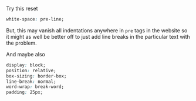 Try this reset

```css
white-space: pre-line;
```

But, this may vanish all indentations anywhere in `pre` tags in the website so it might as well be better off to just add line breaks in the particular text with the problem.

And maybe also

```css
display: block;
position: relative;
box-sizing: border-box;
line-break: normal;
word-wrap: break-word;
padding: 25px;
```
